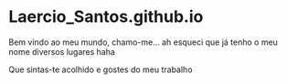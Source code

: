 # Laercio_Santos.github.io

Bem vindo ao meu mundo, chamo-me... ah esqueci que já tenho o meu nome diversos lugares haha

Que sintas-te acolhido e gostes do meu trabalho

